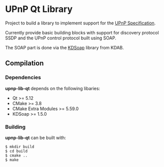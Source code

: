 <!--
SPDX-FileCopyrightText: 2020 Matthieu Gallien <matthieu_gallien@yahoo.fr>

SPDX-License-Identifier: CC0-1.0
-->

**UPnP Qt Library**
==============

Project to build a library to implement support for the [UPnP Specification](https://openconnectivity.org/developer/specifications/upnp-resources/upnp/).

Currently provide basic building blocks with support for discovery protocol SSDP and the UPnP control protocol built using SOAP.

The SOAP part is done via the [KDSoap](https://www.kdab.com/development-resources/qt-tools/kd-soap/) library from KDAB.

## Compilation

### Dependencies

**upnp-lib-qt** depends on the following libaries:

 * Qt >= 5.12
 * CMake >= 3.8
 * CMake Extra Modules >= 5.59.0
 * KDSoap >= 1.5.0
 
### Building

**upnp-lib-qt** can be built with:

    $ mkdir build
    $ cd build
    $ cmake ..
    $ make
